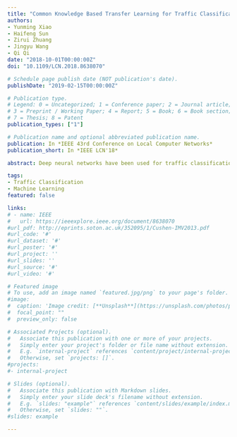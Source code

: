 ```yaml
---
title: "Common Knowledge Based Transfer Learning for Traffic Classification"
authors:
- Yunming Xiao
- Haifeng Sun
- Zirui Zhuang
- Jingyu Wang
- Qi Qi
date: "2018-10-01T00:00:00Z"
doi: "10.1109/LCN.2018.8638070"

# Schedule page publish date (NOT publication's date).
publishDate: "2019-02-15T00:00:00Z"

# Publication type.
# Legend: 0 = Uncategorized; 1 = Conference paper; 2 = Journal article;
# 3 = Preprint / Working Paper; 4 = Report; 5 = Book; 6 = Book section;
# 7 = Thesis; 8 = Patent
publication_types: ["1"]

# Publication name and optional abbreviated publication name.
publication: In *IEEE 43rd Conference on Local Computer Networks*
publication_short: In *IEEE LCN'18*

abstract: Deep neural networks have been used for traffic classification, and promising results are obtained. However, most previous work confined to one specific classification task and restricted the classifiers potential performance and applications. As the traffic flows can be labeled from different perspectives, the performance of the classifier might be improved by exploring more meaningful latent features. For this purpose, we adopted a multi-output DNN model that simultaneously learns different traffic classification tasks. The common knowledge of traffic is exploited by the synergy among the tasks and boosts the individual performances of the tasks. Experiments show that this structure has the potential to meet new future demands and achieve the classification with advanced speeds and fair accuracies. Yet, due to the heavy training cost, the neural networks, though achieving good performance, are hard to implement in the real environment. We further show that few-shot learning could be a viable approach.

tags:
- Traffic Classification
- Machine Learning
featured: false

links:
# - name: IEEE
#   url: https://ieeexplore.ieee.org/document/8638070
#url_pdf: http://eprints.soton.ac.uk/352095/1/Cushen-IMV2013.pdf
#url_code: '#'
#url_dataset: '#'
#url_poster: '#'
#url_project: ''
#url_slides: ''
#url_source: '#'
#url_video: '#'

# Featured image
# To use, add an image named `featured.jpg/png` to your page's folder. 
#image:
#  caption: 'Image credit: [**Unsplash**](https://unsplash.com/photos/pLCdAaMFLTE)'
#  focal_point: ""
#  preview_only: false

# Associated Projects (optional).
#   Associate this publication with one or more of your projects.
#   Simply enter your project's folder or file name without extension.
#   E.g. `internal-project` references `content/project/internal-project/index.md`.
#   Otherwise, set `projects: []`.
#projects:
#- internal-project

# Slides (optional).
#   Associate this publication with Markdown slides.
#   Simply enter your slide deck's filename without extension.
#   E.g. `slides: "example"` references `content/slides/example/index.md`.
#   Otherwise, set `slides: ""`.
#slides: example

---
```

